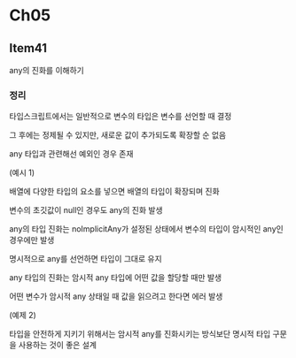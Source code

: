 # Ch05

## Item41

any의 진화를 이해하기

### 정리

타입스크립트에서는 일반적으로 변수의 타입은 변수를 선언할 때 결정

그 후에는 정제될 수 있지만, 새로운 값이 추가되도록 확장할 순 없음

any 타입과 관련해선 예외인 경우 존재

(예시 1)

배열에 다양한 타입의 요소를 넣으면 배열의 타입이 확장되며 진화

변수의 초깃값이 null인 경우도 any의 진화 발생

any의 타입 진화는 noImplicitAny가 설정된 상태에서 변수의 타입이 암시적인 any인 경우에만 발생

명시적으로 any를 선언하면 타입이 그대로 유지

any 타입의 진화는 암시적 any 타입에 어떤 값을 할당할 때만 발생

어떤 변수가 암시적 any 상태일 때 값을 읽으려고 한다면 에러 발생

(예제 2)

타입을 안전하게 지키기 위해서는 암시적 any를 진화시키는 방식보단 명시적 타입 구문을 사용하는 것이 좋은 설계
